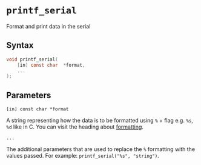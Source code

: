 # `printf_serial`

Format and print data in the serial
## Syntax

```C
void printf_serial(
	[in] const char  *format,
	...
);
```

## Parameters

`[in] const char *format`

A string representing how the data is to be formatted using `%` + flag e.g. `%s`, `%d` like in C.
You can visit the heading about [formatting](F_printf.md#Formatting).

`...`

The additional parameters that are used to replace the `%` formatting with the values passed.
For example: `printf_serial("%s", "string")`.

